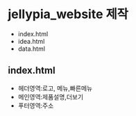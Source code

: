 # jellypia_website 제작
- index.html
- idea.html
- data.html

## index.html
- 헤더영역:로고, 메뉴,빠른메뉴
- 메인영역:제품설명,더보기
- 푸터영역:주소
